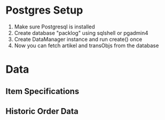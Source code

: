 
# Postgres Setup

1. Make sure Postgresql is installed
2. Create database "packlog" using sqlshell or pgadmin4
3. Create DataManager instance and run create() once
4. Now you can fetch artikel and transObjs from the database


# Data

## Item Specifications

## Historic Order Data